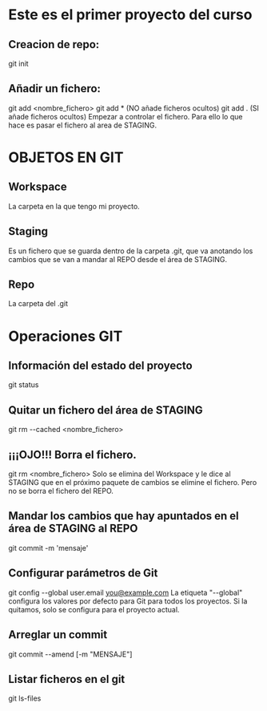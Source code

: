 # Este es el primer proyecto del curso

## Creacion de repo:
git init

## Añadir un fichero:
git add <nombre_fichero>
git add * (NO añade ficheros ocultos)
git add . (SI añade ficheros ocultos)
Empezar a controlar el fichero. Para ello lo que hace es pasar el fichero al area de STAGING.



# OBJETOS EN GIT
## Workspace
La carpeta en la que tengo mi proyecto.
## Staging
Es un fichero que se guarda dentro de la carpeta .git, que va anotando los cambios que se van a mandar al REPO desde el área de STAGING.
## Repo
La carpeta del .git


# Operaciones GIT
## Información del estado del proyecto
git status

## Quitar un fichero del área de STAGING
git rm --cached <nombre_fichero>

## ¡¡¡OJO!!! Borra el fichero.
git rm <nombre_fichero>
Solo se elimina del Workspace y le dice al STAGING que en el próximo paquete de cambios se elimine el fichero. 
Pero no se borra el fichero del REPO.

## Mandar los cambios que hay apuntados en el área de STAGING al REPO
git commit -m 'mensaje'

## Configurar parámetros de Git
git config --global user.email you@example.com
La etiqueta "--global" configura los valores por defecto para Git para todos los proyectos. Si la quitamos, solo se configura para el proyecto actual.

## Arreglar un commit
git commit --amend [-m "MENSAJE"]

## Listar ficheros en el git
git ls-files




